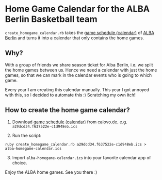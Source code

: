 # Home Game Calendar for the ALBA Berlin Basketball team

`create_homegame_calendar.rb` takes the [game schedule (calendar)](https://calovo.de/f/albaberlin/spielplan) of [ALBA Berlin](https://www.albaberlin.de/spielplan/) and turns it into a calendar that only contains the home games.

## Why?

With a group of friends we share season ticket for Alba Berlin, i.e. we split the home games between us. Hence we need a calendar with just the home games, so that we can mark in the calendar events who is going to which game.

Every year I am creating this calendar manually. This year I got annoyed with this, so I decided to automate this :) Scratching my own itch!

## How to create the home game calendar?

1. Download [game schedule (calendar)](https://calovo.de/f/albaberlin/spielplan) from calovo.de.
e.g. `a29dcd34.f637522e-c1d948eb.ics`

2. Run the script:

```
ruby create_homegame_calendar.rb a29dcd34.f637522e-c1d948eb.ics > alba-homegame-calendar.ics
```

3. Import `alba-homegame-calendar.ics` into your favorite calendar app of choice.

Enjoy the ALBA home games. See you there :)
